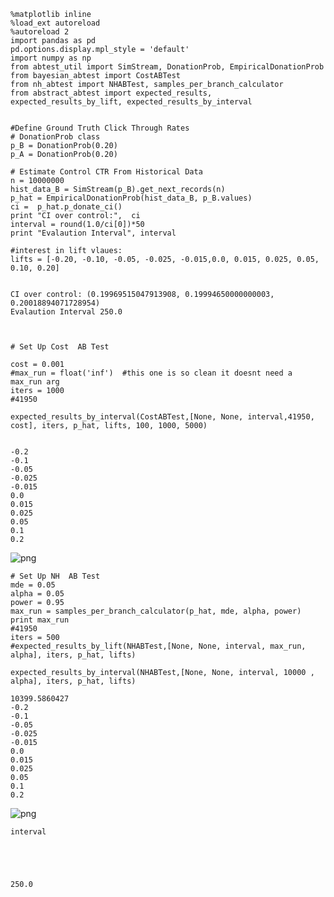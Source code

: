 

    %matplotlib inline
    %load_ext autoreload
    %autoreload 2
    import pandas as pd
    pd.options.display.mpl_style = 'default'
    import numpy as np
    from abtest_util import SimStream, DonationProb, EmpiricalDonationProb
    from bayesian_abtest import CostABTest
    from nh_abtest import NHABTest, samples_per_branch_calculator
    from abstract_abtest import expected_results, expected_results_by_lift, expected_results_by_interval


    #Define Ground Truth Click Through Rates
    # DonationProb class
    p_B = DonationProb(0.20)
    p_A = DonationProb(0.20)
    
    # Estimate Control CTR From Historical Data
    n = 10000000
    hist_data_B = SimStream(p_B).get_next_records(n)
    p_hat = EmpiricalDonationProb(hist_data_B, p_B.values)
    ci =  p_hat.p_donate_ci()
    print "CI over control:",  ci
    interval = round(1.0/ci[0])*50
    print "Evalaution Interval", interval
    
    #interest in lift vlaues:
    lifts = [-0.20, -0.10, -0.05, -0.025, -0.015,0.0, 0.015, 0.025, 0.05, 0.10, 0.20]


    CI over control: (0.19969515047913908, 0.19994650000000003, 0.20018894071728954)
    Evalaution Interval 250.0



    # Set Up Cost  AB Test
    
    cost = 0.001
    #max_run = float('inf')  #this one is so clean it doesnt need a max_run arg
    iters = 1000
    #41950
    
    expected_results_by_interval(CostABTest,[None, None, interval,41950, cost], iters, p_hat, lifts, 100, 1000, 5000)


    -0.2
    -0.1
    -0.05
    -0.025
    -0.015
    0.0
    0.015
    0.025
    0.05
    0.1
    0.2



![png](blog_experiments-Copy0_files/blog_experiments-Copy0_2_1.png)



    # Set Up NH  AB Test
    mde = 0.05
    alpha = 0.05
    power = 0.95
    max_run = samples_per_branch_calculator(p_hat, mde, alpha, power)
    print max_run
    #41950
    iters = 500
    #expected_results_by_lift(NHABTest,[None, None, interval, max_run, alpha], iters, p_hat, lifts)
    
    expected_results_by_interval(NHABTest,[None, None, interval, 10000 , alpha], iters, p_hat, lifts)

    10399.5860427
    -0.2
    -0.1
    -0.05
    -0.025
    -0.015
    0.0
    0.015
    0.025
    0.05
    0.1
    0.2



![png](blog_experiments-Copy0_files/blog_experiments-Copy0_3_1.png)



    interval





    250.0




    
